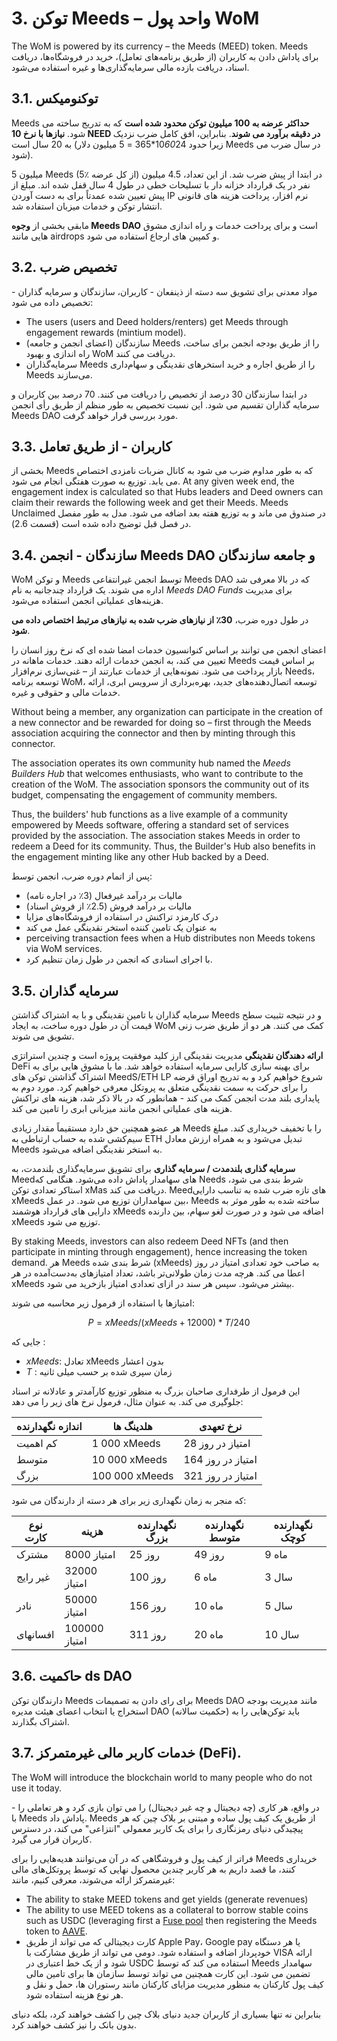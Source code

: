 # 3. توکن Meeds – واحد پول WoM

The WoM is powered by its currency – the Meeds (MEED) token. Meeds برای پاداش دادن به کاربران (از طریق برنامه‌های تعامل)، خرید در فروشگاه‌ها، دریافت اسناد، دریافت بازده مالی سرمایه‌گذاری‌ها و غیره استفاده می‌شود.

## 3.1. توکنومیکس

Meeds **حداکثر عرضه به 100 میلیون توکن محدود شده است** که به تدریج ساخته می شود. **نیازها با نرخ 10 NEED در دقیقه برآورد می شوند**. بنابراین، افق کامل ضرب نزدیک به 20 سال است (زیرا حدود 10*60*24*365 = 5 میلیون دلار Meeds در سال ضرب می شود).

5 میلیون Meeds (5٪ از کل عرضه) در ابتدا از پیش ضرب شد. از این تعداد، 4.5 میلیون نفر در یک قرارداد خزانه دار با تسلیحات خطی در طول 4 سال قفل شده اند. مبلغ از پیش تعیین شده عمدتاً برای به دست آوردن IP نرم افزار، پرداخت هزینه های قانونی انتشار توکن و خدمات میزبان استفاده شد.

مابقی بخشی از __وجوه Meeds DAO__ است و برای پرداخت خدمات و راه اندازی مشوق هایی مانند airdrops و کمپین های ارجاع استفاده می شود.


## 3.2. تخصیص ضرب

مواد معدنی برای تشویق سه دسته از ذینفعان - کاربران، سازندگان و سرمایه گذاران - تخصیص داده می شود:

- The users (users and Deed holders/renters) get Meeds through engagement rewards (mintium model).
- سازندگان (اعضای انجمن و جامعه) Meeds را از طریق بودجه انجمن برای ساخت، راه اندازی و بهبود WoM دریافت می کنند.
- سرمایه‌گذاران Meeds را از طریق اجاره و خرید استخرهای نقدینگی و سهام‌داری Meeds می‌سازند.

در ابتدا سازندگان 30 درصد از تخصیص را دریافت می کنند. 70 درصد بین کاربران و سرمایه گذاران تقسیم می شود. این نسبت تخصیص به طور منظم از طریق رأی انجمن Meeds DAO مورد بررسی قرار خواهد گرفت.

## 3.3. کاربران - از طریق تعامل

بخشی از Meeds که به طور مداوم ضرب می شود به کانال ضربات نامزدی اختصاص می یابد. توزیع به صورت هفتگی انجام می شود. At any given week end, the engagement index is calculated so that Hubs leaders and Deed owners can claim their rewards the following week and get their Meeds. Meeds Unclaimed در صندوق می ماند و به توزیع هفته بعد اضافه می شود. مدل به طور مفصل در فصل قبل توضیح داده شده است (قسمت 2.6).

## 3.4. سازندگان - انجمن Meeds DAO و جامعه سازندگان

WoM و توکن Meeds توسط انجمن غیرانتفاعی Meeds DAO که در بالا معرفی شد اداره می شوند. یک قرارداد چندجانبه به نام _Meeds DAO Funds_ برای مدیریت هزینه‌های عملیاتی انجمن استفاده می‌شود.

در طول دوره ضرب، **30٪ از نیازهای ضرب شده به نیازهای مرتبط اختصاص داده می شود**.

اعضای انجمن می توانند بر اساس کنوانسیون خدمات امضا شده ای که نرخ روز انسان را تعیین می کند، به انجمن خدمات ارائه دهند. خدمات ماهانه در Meeds بر اساس قیمت بازار پرداخت می شود. نمونه‌هایی از خدمات عبارتند از – غنی‌سازی نرم‌افزار Needs، توسعه برنامه WoM، توسعه اتصال‌دهنده‌های جدید، بهره‌برداری از سرویس ابری، ارائه خدمات مالی و حقوقی و غیره.

Without being a member, any organization can participate in the creation of a new connector and be rewarded for doing so – first through the Meeds association acquiring the connector and then by minting through this connector.

The association operates its own community hub named the _Meeds Builders Hub_ that welcomes enthusiasts, who want to contribute to the creation of the WoM. The association sponsors the community out of its budget, compensating the engagement of community members.

Thus, the builders' hub functions as a live example of a community empowered by Meeds software, offering a standard set of services provided by the association. The association stakes Meeds in order to redeem a Deed for its community. Thus, the Builder's Hub also benefits in the engagement minting like any other Hub backed by a Deed.

پس از اتمام دوره ضرب، انجمن توسط:

- مالیات بر درآمد غیرفعال (3٪ در اجاره نامه)
- مالیات بر درآمد فروش (2.5٪ از فروش اسناد)
- درک کارمزد تراکنش در استفاده از فروشگاه‌های مزایا
- به عنوان یک تامین کننده استخر نقدینگی عمل می کند
- perceiving transaction fees when a Hub distributes non Meeds tokens via WoM services.
- با اجرای اسنادی که انجمن در طول زمان تنظیم کرد.


## 3.5. سرمایه گذاران

سرمایه گذاران با تامین نقدینگی و با به اشتراک گذاشتن Meeds و در نتیجه تثبیت سطح قیمت آن در طول دوره ساخت، به ایجاد WoM کمک می کنند. هر دو از طریق ضرب زنی تشویق می شوند.

**ارائه دهندگان نقدینگی** مدیریت نقدینگی ارز کلید موفقیت پروژه است و چندین استراتژی DeFi برای بهینه سازی کارایی سرمایه استفاده خواهد شد. ما با مشوق هایی برای به اشتراک گذاشتن توکن های MeedS/ETH LP شروع خواهیم کرد و به تدریج اوراق قرضه را برای حرکت به سمت نقدینگی متعلق به پروتکل معرفی خواهیم کرد. مورد دوم به پایداری بلند مدت انجمن کمک می کند - همانطور که در بالا ذکر شد، هزینه های تراکنش هزینه های عملیاتی انجمن مانند میزبانی ابری را تامین می کند.

هر عضو همچنین حق دارد مستقیماً مقدار زیادی Meeds را با تخفیف خریداری کند. مبلغ سیم‌کشی شده به حساب ارتباطی به ETH تبدیل می‌شود و به همراه ارزش معادل Meeds به استخر نقدینگی اضافه می‌شود.

**سرمایه گذاری بلندمدت / سرمایه گذاری** برای تشویق سرمایه‌گذاری بلندمدت، به Meedهای سهامدار پاداش داده می‌شود. هنگامی که Needs شرط بندی می شود، استاکر تعدادی توکن xMas دریافت می کند. Meedهای تازه ضرب شده به تناسب دارایی xMeeds بین سهامداران توزیع می شود. در عمل، Meeds ساخته شده به طور موثر به دارایی های قرارداد هوشمند xMeeds اضافه می شود و در صورت لغو سهام، بین دارنده xMeeds توزیع می شود.

By staking Meeds, investors can also redeem Deed NFTs (and then participate in minting through engagement), hence increasing the token demand. هر Meeds شرط بندی شده (xMeeds) به صاحب خود تعدادی امتیاز در روز اعطا می کند. هرچه مدت زمان طولانی‌تر باشد، تعداد امتیازهای به‌دست‌آمده در هر xMeeds بیشتر می‌شود. سپس هر سند در ازای تعدادی امتیاز بازخرید می شود.

امتیازها با استفاده از فرمول زیر محاسبه می شوند:

 $$ P = xMeeds / (xMeeds + 12000) * T / 240 $$

 جایی که :

- $xMeeds$: تعادل xMeeds بدون اعشار
- $T$ : زمان سپری شده بر حسب میلی ثانیه

این فرمول از طرفداری صاحبان بزرگ به منظور توزیع کارآمدتر و عادلانه تر اسناد جلوگیری می کند. به عنوان مثال، فرمول نرخ های زیر را می دهد:

| **اندازه نگهدارنده** | **هلدینگ ها**  | **نرخ تعهدی**     |
| -------------------- | -------------- | ----------------- |
| کم اهمیت             | 1 000 xMeeds   | 28 امتیاز در روز  |
| متوسط                | 10 000 xMeeds  | 164 امتیاز در روز |
| بزرگ                 | 100 000 xMeeds | 321 امتیاز در روز |


که منجر به زمان نگهداری زیر برای هر دسته از دارندگان می شود:

| **نوع کارت** | **هزینه**     | **نگهدارنده بزرگ** | **نگهدارنده متوسط** | **نگهدارنده کوچک** |
| ------------ | ------------- | ------------------ | ------------------- | ------------------ |
| مشترک        | 8000 امتیاز   | 25 روز             | 49 روز              | 9 ماه              |
| غیر رایج     | 32000 امتیاز  | 100 روز            | 6 ماه               | 3 سال              |
| نادر         | 50000 امتیاز  | 156 روز            | 10 ماه              | 5 سال              |
| افسانهای     | 100000 امتیاز | 311 روز            | 20 ماه              | 10 سال             |

## 3.6. حاکمیت ds DAO

دارندگان توکن Meeds برای رای دادن به تصمیمات Meeds DAO مانند مدیریت بودجه استخراج یا انتخاب اعضای هیئت مدیره DAO (حکمیت سالانه) باید توکن‌هایی را به اشتراک بگذارند.

## 3.7. خدمات کاربر مالی غیرمتمرکز (DeFi).

The WoM will introduce the blockchain world to many people who do not use it today.

در واقع، هر کاری (چه دیجیتال و چه غیر دیجیتال) را می توان بازی کرد و هر تعاملی را - با Meeds پاداش داد. Meeds از طریق یک کیف پول ساده و مبتنی بر بلاک چین که هر پیچیدگی دنیای رمزنگاری را برای یک کاربر معمولی "انتزاعی" می کند، در دسترس کاربران قرار می گیرد.

فراتر از کیف پول و فروشگاهی که در آن می‌توانند هدیه‌هایی را برای Meeds خریداری کنند، ما قصد داریم به هر کاربر چندین محصول نهایی که توسط پروتکل‌های مالی غیرمتمرکز ارائه می‌شوند، معرفی کنیم، مانند:

- The ability to stake MEED tokens and get yields (generate revenues)
- The ability to use MEED tokens as a collateral to borrow stable coins such as USDC (leveraging first a [Fuse pool](https://app.rari.capital/fuse) then registering the Meeds token to [AAVE](https://aave.com/).
- کارت دیجیتالی که می تواند از طریق Apple Pay، Google pay یا هر دستگاه خودپرداز اضافه و استفاده شود. دومی می تواند از طریق مشارکت با VISA ارائه شود و از یک خط اعتباری در USDC استفاده می کند که توسط Meeds سهامدار تضمین می شود. این کارت همچنین می تواند توسط سازمان ها برای تامین مالی کیف پول کارکنان به منظور مدیریت مزایای کارکنان مانند رستوران ها، حمل و نقل و هر نوع هزینه استفاده شود.

بنابراین نه تنها بسیاری از کاربران جدید دنیای بلاک چین را کشف خواهند کرد، بلکه دنیای بدون بانک را نیز کشف خواهند کرد.

 
